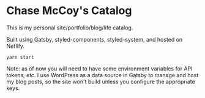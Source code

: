 # Chase McCoy's Catalog

This is my personal site/portfolio/blog/life catalog. 

Built using Gatsby, styled-components, styled-system, and hosted on Neflify. 

```
yarn start
```

Note: as of now you will need to have some environment variables for API tokens, etc. I use WordPress as a data source in Gatsby to manage and host my blog posts, so the site won't build unless you configure the appropriate keys. 
